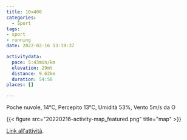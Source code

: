 ```yaml
---
title: 10x400
categories: 
  - Sport
tags: 
- sport
- running
date: 2022-02-16 13:19:37

activitydata:
  pace: 5:43min/km
  elevation: 29mt
  distance: 9.62km
  duration: 54:58
places: []

---
```


Poche nuvole, 14°C, Percepito 13°C, Umidità 53%, Vento 5m/s da O

<!--more-->

{{<  figure src="20220216-activity-map_featured.png" title="map" >}}

[Link all'attività](https://strava.com/activities/6691689772).
